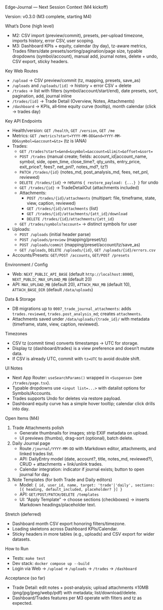 Edge‑Journal — Next Session Context (M4 kickoff)

Version: v0.3.0 (M3 complete, starting M4)

What’s Done (high level)
- M2: CSV import (preview/commit), presets, per‑upload timezone, imports history, error CSV, user scoping.
- M3: Dashboard KPIs + equity, calendar (by day), tz-aware metrics, Trades filters/date presets/sorting/pagination/page size, typable dropdowns (symbol/account), manual add, journal notes, delete + undo, CSV export, sticky headers.

Key Web Routes
- `/upload` → CSV preview/commit (tz, mapping, presets, save_as)
- `/uploads` and `/uploads/[id]` → history + error CSV + delete
- `/trades` → list with filters (symbol/account/start/end), date presets, sort, pagination, add, journal inline
- `/trades/[id]` → Trade Detail (Overview, Notes, Attachments)
- `/dashboard` → KPIs, all‑time equity curve (tooltip), month calendar (click → trades day)

Key API Endpoints
- Health/version: `GET /health`, `GET /version`, `GET /me`
- Metrics: `GET /metrics?start=YYYY-MM-DD&end=YYYY-MM-DD&symbol=&account=&tz=` (tz is IANA)
- Trades:
  - `GET /trades?start=&end=&symbol=&account=&limit=&offset=&sort=`
  - `POST /trades` (manual create; fields: account_id|account_name, symbol, side, open_time, close_time?, qty_units, entry_price, exit_price?, fees?, net_pnl?, notes_md?, tz?)
  - `PATCH /trades/{id}` (notes_md, post_analysis_md, fees, net_pnl, reviewed)
  - `DELETE /trades/{id}` → returns `{ restore_payload: {...} }` for undo
  - `GET /trades/{id}` → TradeDetailOut (attachments included)
  - Attachments:
    - `POST /trades/{id}/attachments` (multipart: file, timeframe, state, view, caption, reviewed)
    - `GET /trades/{id}/attachments` (list)
    - `GET /trades/{id}/attachments/{att_id}/download`
    - `DELETE /trades/{id}/attachments/{att_id}`
  - `GET /trades/symbols?account=` → distinct symbols for user
- Uploads:
  - `POST /uploads` (initial header parse)
  - `POST /uploads/preview` (mapping/preset/tz)
  - `POST /uploads/commit` (mapping/preset/account/tz/save_as)
  - `GET /uploads`, `DELETE /uploads/{id}`, `GET /uploads/{id}/errors.csv`
- Accounts/Presets: `GET/POST /accounts`, `GET/POST /presets`

Environment / Config
- Web: `NEXT_PUBLIC_API_BASE` (default `http://localhost:8000`), `NEXT_PUBLIC_MAX_UPLOAD_MB` (default 20)
- API: `MAX_UPLOAD_MB` (default 20), `ATTACH_MAX_MB` (default 10), `ATTACH_BASE_DIR` (default `/data/uploads`)

Data & Storage
- DB migrations up to `0007_trade_journal_attachments`: adds `trades.reviewed`, `trades.post_analysis_md`; creates `attachments`.
- Attachments saved under `/data/uploads/{trade_id}/` with metadata (timeframe, state, view, caption, reviewed).

Timezones
- CSV tz (commit time) converts timestamps → UTC for storage.
- Display tz (dashboard/trades) is a view preference and doesn’t mutate data.
- If CSV is already UTC, commit with `tz=UTC` to avoid double shift.

UI Notes
- Next App Router: `useSearchParams()` wrapped in `<Suspense>` (see `/trades/page.tsx`).
- Typable dropdowns use `<input list=...>` with datalist options for Symbols/Accounts.
- Trades supports Undo for deletes via restore payload.
- Dashboard equity curve has a simple hover tooltip; calendar click drills into day.

Open Items (M4)
1) Trade Attachments polish
   - Generate thumbnails for images; strip EXIF metadata on upload.
   - UI previews (thumbs), drag-sort (optional), batch delete.
2) Daily Journal page
   - Route `/journal/YYYY-MM-DD` with Markdown editor, attachments, and linked trades list.
   - API: DailyEntry model (date, account?, title, notes_md, reviewed?), CRUD + attachments + link/unlink trades.
   - Calendar integration: indicator if journal exists; button to open journal for day.
3) Note Templates (for both Trade and Daily editors)
   - Model: `{ id, user_id, name, target: 'trade'|'daily', sections: [{ heading, default_included, placeholder? }] }`
   - API: `GET/POST/PATCH/DELETE /templates`
   - UI: “Apply Template” → choose sections (checkboxes) → inserts Markdown headings/placeholder text.

Stretch (deferred)
- Dashboard month CSV export honoring filters/timezone.
- Loading skeletons across Dashboard KPIs/Calendar.
- Sticky headers in more tables (e.g., uploads) and CSV export for wider datasets.

How to Run
- Tests: `make test`
- Dev stack: `docker compose up --build`
- Login via Web → `/upload` → `/uploads` → `/trades` → `/dashboard`

Acceptance (so far)
- Trade Detail: edit notes + post‑analysis; upload attachments ≤10MB (png/jpg/jpeg/webp/pdf) with metadata; list/download/delete.
- Dashboard/Trades features per M3 operate with filters and tz as expected.

